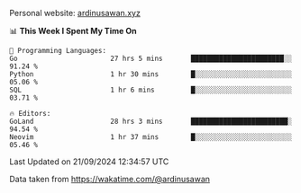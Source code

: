 Personal website: [ardinusawan.xyz](https://ardinusawan.xyz)

<!--START_SECTION:waka-->
📊 **This Week I Spent My Time On** 

```text
💬 Programming Languages: 
Go                       27 hrs 5 mins       ███████████████████████░░   91.24 % 
Python                   1 hr 30 mins        █░░░░░░░░░░░░░░░░░░░░░░░░   05.06 % 
SQL                      1 hr 6 mins         █░░░░░░░░░░░░░░░░░░░░░░░░   03.71 % 

🔥 Editors: 
GoLand                   28 hrs 3 mins       ████████████████████████░   94.54 % 
Neovim                   1 hr 37 mins        █░░░░░░░░░░░░░░░░░░░░░░░░   05.46 % 
```


 Last Updated on 21/09/2024 12:34:57 UTC
<!--END_SECTION:waka-->
Data taken from https://wakatime.com/@ardinusawan
